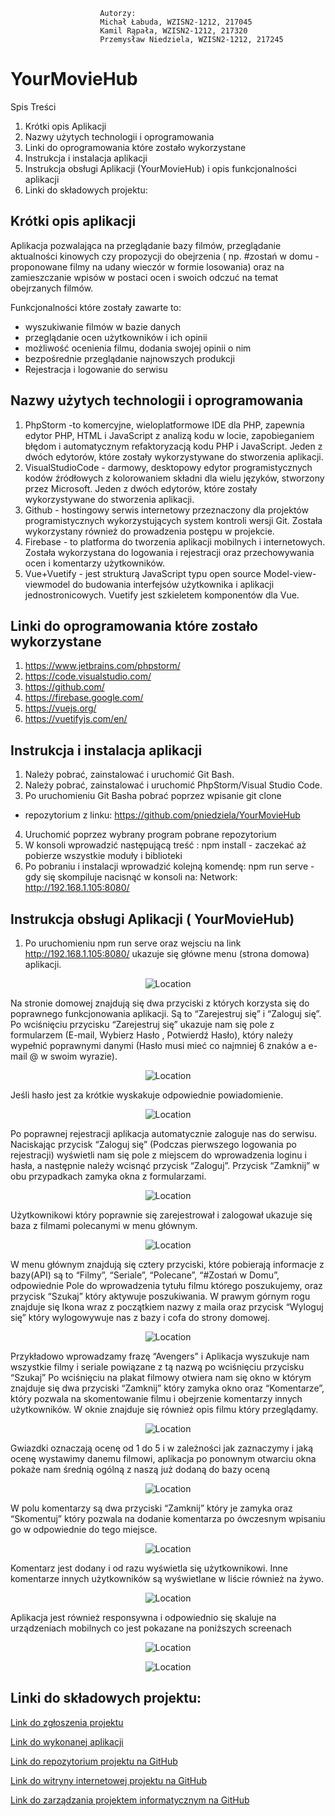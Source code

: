 
                        
                        
                        Autorzy:
                        Michał Łabuda, WZISN2-1212, 217045
                        Kamil Rąpała, WZISN2-1212, 217320
                        Przemysław Niedziela, WZISN2-1212, 217245
 

# YourMovieHub
 Spis Treści
1. Krótki opis Aplikacji
2. Nazwy użytych technologii i oprogramowania
3. Linki do oprogramowania które zostało wykorzystane
4. Instrukcja i instalacja aplikacji
5. Instrukcja obsługi Aplikacji (YourMovieHub) i opis funkcjonalności
aplikacji
6. Linki do składowych projektu:

## Krótki opis aplikacji
Aplikacja pozwalająca na przeglądanie bazy filmów, przeglądanie
aktualności kinowych czy propozycji do obejrzenia ( np. #zostań w domu -
proponowane filmy na udany wieczór w formie losowania) oraz na
zamieszczanie wpisów w postaci ocen i swoich odczuć na temat
obejrzanych filmów.

Funkcjonalności które zostały zawarte to:
- wyszukiwanie filmów w bazie danych
- przeglądanie ocen użytkowników i ich opinii
- możliwość ocenienia filmu, dodania swojej opinii o nim
- bezpośrednie przeglądanie najnowszych produkcji
- Rejestracja i logowanie do serwisu

## Nazwy użytych technologii i oprogramowania
1. PhpStorm -to komercyjne, wieloplatformowe IDE dla PHP,
zapewnia edytor PHP, HTML i JavaScript z analizą kodu w
locie, zapobieganiem błędom i automatycznym refaktoryzacją
kodu PHP i JavaScript. Jeden z dwóch edytorów, które zostały
wykorzystywane do stworzenia aplikacji.
2. VisualStudioCode - darmowy, desktopowy edytor
programistycznych kodów źródłowych z kolorowaniem składni
dla wielu języków, stworzony przez Microsoft. Jeden z dwóch
edytorów, które zostały wykorzystywane do stworzenia
aplikacji.
3. Github - hostingowy serwis internetowy przeznaczony dla
projektów programistycznych wykorzystujących system kontroli
wersji Git. Została wykorzystany również do prowadzenia
postępu w projekcie.
4. Firebase - to platforma do tworzenia aplikacji mobilnych i
internetowych. Została wykorzystana do logowania i rejestracji
oraz przechowywania ocen i komentarzy użytkowników.
5. Vue+Vuetify - jest strukturą JavaScript typu open source
Model-view-viewmodel do budowania interfejsów użytkownika i
aplikacji jednostronicowych. Vuetify jest szkieletem
komponentów dla Vue.

## Linki do oprogramowania które zostało wykorzystane


1. https://www.jetbrains.com/phpstorm/
2. https://code.visualstudio.com/
3. https://github.com/
4. https://firebase.google.com/
5. https://vuejs.org/
6. https://vuetifyjs.com/en/

## Instrukcja i instalacja aplikacji
1. Należy pobrać, zainstalować i uruchomić Git Bash.
2. Należy pobrać, zainstalować i uruchomić PhpStorm/Visual
Studio Code.
3. Po uruchomieniu Git Basha pobrać poprzez wpisanie git clone
+ repozytorium z linku:
https://github.com/pniedziela/YourMovieHub
4. Uruchomić poprzez wybrany program pobrane repozytorium
5. W konsoli wprowadzić następującą treść :
npm install - zaczekać aż pobierze wszystkie moduły i
biblioteki
6. Po pobraniu i instalacji wprowadzić kolejną komendę:
npm run serve - gdy się skompiluje nacisnąć w konsoli na:
Network: http://192.168.1.105:8080/

## Instrukcja obsługi Aplikacji ( YourMovieHub)

1. Po uruchomieniu npm run serve oraz wejsciu na link
http://192.168.1.105:8080/ ukazuje się główne menu (strona
domowa) aplikacji.

<p align="center">
  <img src="{{site.url}}/images/1.png" alt="Location"/>
</p>

Na stronie domowej znajdują się dwa przyciski z których korzysta się do
poprawnego funkcjonowania aplikacji. Są to “Zarejestruj się” i “Zaloguj
się”. Po wciśnięciu przycisku “Zarejestruj się” ukazuje nam się pole z
formularzem (E-mail, Wybierz Hasło , Potwierdź Hasło), który należy
wypełnić poprawnymi danymi (Hasło musi mieć co najmniej 6 znaków a
e-mail @ w swoim wyrazie).

<p align="center">
 <img src=https://github.com/kamilr96/kamilr96.github.io/blob/master/2.png?raw=true" alt="Location"/>
 
 </p>
 Jeśli hasło jest za krótkie wyskakuje odpowiednie powiadomienie.
<p align="center">
 <img src=https://github.com/kamilr96/kamilr96.github.io/blob/master/3.png?raw=true" alt="Location"/>
  </p>
  Po poprawnej rejestracji aplikacja automatycznie zaloguje nas do serwisu.
Naciskając przycisk “Zaloguj się” (Podczas pierwszego logowania po
rejestracji) wyświetli nam się pole z miejscem do wprowadzenia loginu i
hasła, a następnie należy wcisnąć przycisk “Zaloguj”. Przycisk “Zamknij”
w obu przypadkach zamyka okna z formularzami.
  <p align="center">
  <img src=https://github.com/kamilr96/kamilr96.github.io/blob/master/4.png?raw=true" alt="Location"/>
  </p>
  
  Użytkownikowi który poprawnie się zarejestrował i zalogował ukazuje się
baza z filmami polecanymi w menu głównym.
   
 <p align="center">
   <img src=https://github.com/kamilr96/kamilr96.github.io/blob/master/5.png?raw=true" alt="Location"/>
  </p>
                                                                                                     
  W menu głównym znajdują się cztery przyciski, które pobierają informacje z
bazy(API) są to “Filmy”, “Seriale”, “Polecane”, “#Zostań w Domu”,
odpowiednie Pole do wprowadzenia tytułu filmu którego poszukujemy, oraz
przycisk “Szukaj” który aktywuje poszukiwania.
W prawym górnym rogu znajduje się Ikona wraz z początkiem nazwy z
maila oraz przycisk “Wyloguj się” który wylogowywuje nas z bazy i cofa
do strony domowej.

<p align="center">
<img src=https://github.com/kamilr96/kamilr96.github.io/blob/master/6.png?raw=true" alt="Location"/>
 </p>
     Przykładowo wprowadzamy frazę “Avengers” i Aplikacja wyszukuje nam
wszystkie filmy i seriale powiązane z tą nazwą po wciśnięciu przycisku
“Szukaj”
Po wciśnięciu na plakat filmowy otwiera nam się okno w którym znajduje
się dwa przyciski “Zamknij” który zamyka okno oraz “Komentarze”, który
pozwala na skomentowanie filmu i obejrzenie komentarzy innych
użytkowników. W oknie znajduje się również opis filmu który przeglądamy.
     
   <p align="center">               
 <img src=https://github.com/kamilr96/kamilr96.github.io/blob/master/7.png?raw=true" alt="Location"/>
    </p>
Gwiazdki oznaczają ocenę od 1 do 5 i w zależności jak zaznaczymy i jaką
ocenę wystawimy danemu filmowi, aplikacja po ponownym otwarciu okna
pokaże nam średnią ogólną z naszą już dodaną do bazy oceną
  <p align="center">
   <img src=https://github.com/kamilr96/kamilr96.github.io/blob/master/8.png?raw=true" alt="Location"/>
  </p>
W polu komentarzy są dwa przyciski “Zamknij” który je zamyka oraz
“Skomentuj” który pozwala na dodanie komentarza po ówczesnym
wpisaniu go w odpowiednie do tego miejsce.
 <p align="center">
   <img src=https://github.com/kamilr96/kamilr96.github.io/blob/master/9.png?raw=true" alt="Location"/>
  </p>
 Komentarz jest dodany i od razu wyświetla się użytkownikowi. Inne
komentarze innych użytkowników są wyświetlane w liście również na żywo.
   <p align="center">                                                                                                   
    <img src=https://github.com/kamilr96/kamilr96.github.io/blob/master/10.png?raw=true" alt="Location"/>                                    <p/>                                                        
   Aplikacja jest również responsywna i odpowiednio się skaluje na
urządzeniach mobilnych co jest pokazane na poniższych screenach
 <p align="center">
    <img src=https://github.com/kamilr96/kamilr96.github.io/blob/master/11.png?raw=true" alt="Location"/>
         </p>    
   <p align="center"> 
     <img src=https://github.com/kamilr96/kamilr96.github.io/blob/master/12.png?raw=true" alt="Location"/>                
     </p>
   
## Linki do składowych projektu:

[Link do zgłoszenia projektu](https://e-uczelnia.uek.krakow.pl/mod/forum/discuss.php?d=122135)

[Link do wykonanej aplikacji](https://pniedziela.github.io/YourMovieHub/)

[Link do repozytorium projektu na GitHub](https://github.com/pniedziela/YourMovieHub)

[Link do witryny internetowej projektu na GitHub](https://kamilr96.github.io/)

[Link do zarządzania projektem informatycznym na GitHub](https://github.com/users/kamilr96/projects/1)
